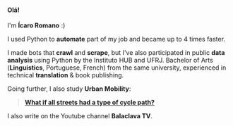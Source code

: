 #### Olá!

I'm **Ícaro Romano** :)

I used Python to **automate** part of my job and became up to 4 times faster.

I made bots that **crawl** and **scrape**, but I've also participated in public **data analysis** using Python by the Instituto HUB and UFRJ.
Bachelor of Arts (**Linguistics**, Portuguese, French) from the same university, experienced in technical **translation** & book publishing.

Going further, I also study **Urban Mobility**:
> [**What if all streets had a type of cycle path?**](https://github.com/idromano/autotegast "repository")

I also write on the Youtube channel **Balaclava TV**.
